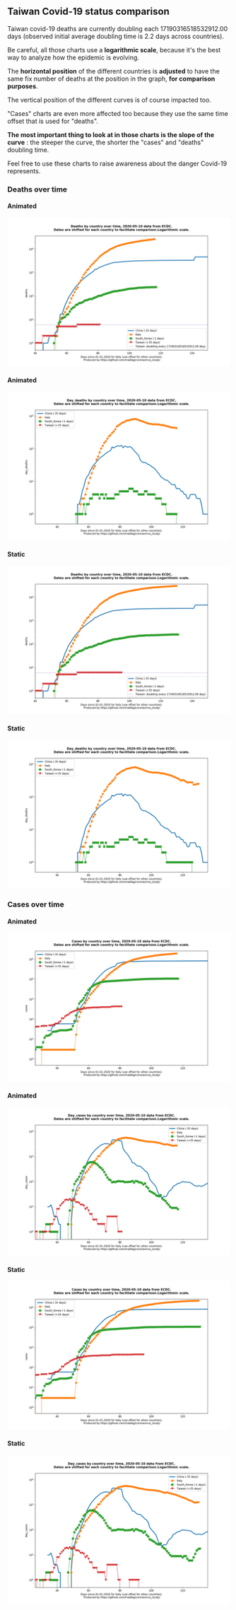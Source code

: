 ## Taiwan Covid-19 status comparison 

Taiwan covid-19 deaths are currently doubling each 17190316518532912.00 days (observed initial average doubling time is 2.2 days across countries).



Be careful, all those charts use a **logarithmic scale**, because it's the best way to analyze how the epidemic is evolving.
 
The **horizontal position** of the different countries is **adjusted** to have the same fix number of deaths at the position in the graph, **for comparison purposes**.

The vertical position of the different curves is of course impacted too.

"Cases" charts are even more affected too because they use the same time offset that is used for "deaths".

**The most important thing to look at in those charts is the slope of the curve** : the steeper the curve, the shorter the "cases" and "deaths" doubling time.

Feel free to use these charts to raise awareness about the danger Covid-19 represents. 


 
### Deaths over time
 
#### Animated
![Taiwan covid-19 deaths animated chart](https://raw.githubusercontent.com/madlag/coronavirus_study/master/notebooks/graphs/2020-05-10/countries/Taiwan/2020-05-10_Taiwan_deaths.gif "Taiwan covid-19 deaths animated chart")   
 
#### Animated
![Taiwan covid-19 daily deaths animated chart](https://raw.githubusercontent.com/madlag/coronavirus_study/master/notebooks/graphs/2020-05-10/countries/Taiwan/2020-05-10_Taiwan_day_deaths.gif "Taiwan covid-19 day_deaths animated chart")   
 
#### Static
![Taiwan covid-19 deaths static chart](https://raw.githubusercontent.com/madlag/coronavirus_study/master/notebooks/graphs/2020-05-10/countries/Taiwan/2020-05-10_Taiwan_deaths.png "Taiwan covid-19 deaths static chart")   
 
#### Static
![Taiwan covid-19 daily deaths static chart](https://raw.githubusercontent.com/madlag/coronavirus_study/master/notebooks/graphs/2020-05-10/countries/Taiwan/2020-05-10_Taiwan_day_deaths.png "Taiwan covid-19 day_deaths static chart")   

 
### Cases over time
 
#### Animated
![Taiwan covid-19 cases animated chart](https://raw.githubusercontent.com/madlag/coronavirus_study/master/notebooks/graphs/2020-05-10/countries/Taiwan/2020-05-10_Taiwan_cases.gif "Taiwan covid-19 cases animated chart")   
 
#### Animated
![Taiwan covid-19 daily cases animated chart](https://raw.githubusercontent.com/madlag/coronavirus_study/master/notebooks/graphs/2020-05-10/countries/Taiwan/2020-05-10_Taiwan_day_cases.gif "Taiwan covid-19 day_cases animated chart")   
 
#### Static
![Taiwan covid-19 cases static chart](https://raw.githubusercontent.com/madlag/coronavirus_study/master/notebooks/graphs/2020-05-10/countries/Taiwan/2020-05-10_Taiwan_cases.png "Taiwan covid-19 cases static chart")   
 
#### Static
![Taiwan covid-19 daily cases static chart](https://raw.githubusercontent.com/madlag/coronavirus_study/master/notebooks/graphs/2020-05-10/countries/Taiwan/2020-05-10_Taiwan_day_cases.png "Taiwan covid-19 day_cases static chart")   

